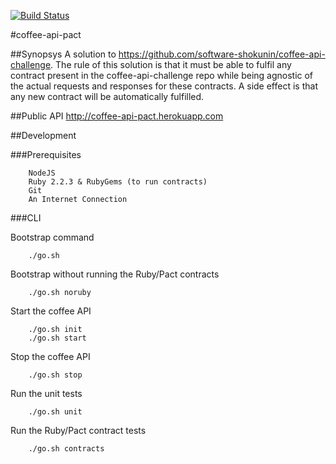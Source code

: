 [![Build Status](https://snap-ci.com/jeandamore/coffee-api-pact/branch/master/build_image)](https://snap-ci.com/jeandamore/coffee-api-pact/branch/master)

#coffee-api-pact

##Synopsys
A solution to https://github.com/software-shokunin/coffee-api-challenge.
The rule of this solution is that it must be able to fulfil any contract present in the coffee-api-challenge repo while being agnostic of the actual requests and responses for these contracts. A side effect is that any new contract will be automatically fulfilled.

##Public API
http://coffee-api-pact.herokuapp.com


##Development

###Prerequisites
```
	NodeJS
	Ruby 2.2.3 & RubyGems (to run contracts)
	Git
	An Internet Connection
```

###CLI

Bootstrap command
```
	./go.sh
```

Bootstrap without running the Ruby/Pact contracts
```
	./go.sh noruby
```

Start the coffee API
```
	./go.sh init
	./go.sh start
```

Stop the coffee API
```
	./go.sh stop
```

Run the unit tests
```
	./go.sh unit
```

Run the Ruby/Pact contract tests
```
	./go.sh contracts
```
